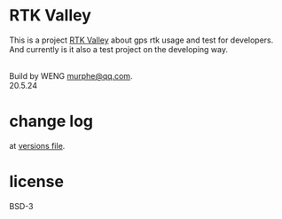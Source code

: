 # RTK Valley
This is a project [RTK Valley](https://github.com/AnthonyGIS/rtk_valley) about gps rtk usage and test for developers.<br/>
And currently is it also a test project on the developing way.<br/><br/>


Build by WENG <murphe@qq.com>. <br/>
20.5.24
# change log
at [versions file](doc/versions.md).


# license
BSD-3